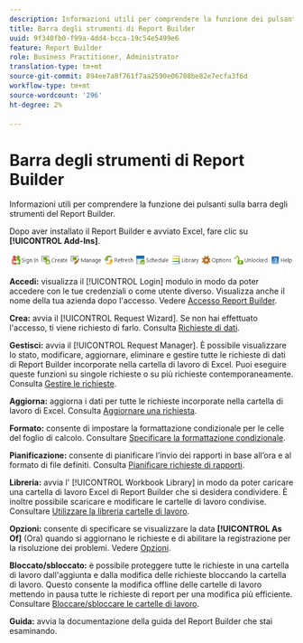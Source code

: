```yaml
---
description: Informazioni utili per comprendere la funzione dei pulsanti sulla barra degli strumenti del Report Builder.
title: Barra degli strumenti di Report Builder
uuid: 9f340fb0-f99a-4dd4-bcca-19c54e5499e6
feature: Report Builder
role: Business Practitioner, Administrator
translation-type: tm+mt
source-git-commit: 894ee7a8f761f7aa2590e06708be82e7ecfa3f6d
workflow-type: tm+mt
source-wordcount: '296'
ht-degree: 2%

---
```



# Barra degli strumenti di Report Builder

Informazioni utili per comprendere la funzione dei pulsanti sulla barra degli strumenti del Report Builder.

Dopo aver installato il Report Builder e avviato Excel, fare clic su **[!UICONTROL Add-Ins]**.

![](assets/report_builder_toolbar.png)

**Accedi:** visualizza il  [!UICONTROL Login] modulo in modo da poter accedere con le tue credenziali o come utente diverso. Visualizza anche il nome della tua azienda dopo l&#39;accesso. Vedere [Accesso Report Builder](/help/analyze/report-builder/setup/login.md).

**Crea:** avvia il  [!UICONTROL Request Wizard]. Se non hai effettuato l&#39;accesso, ti viene richiesto di farlo. Consulta [Richieste di dati](/help/analyze/report-builder/data-requests/data-requests.md).

**Gestisci:** avvia il  [!UICONTROL Request Manager]. È possibile visualizzare lo stato, modificare, aggiornare, eliminare e gestire tutte le richieste di dati di Report Builder incorporate nella cartella di lavoro di Excel. Puoi eseguire queste funzioni su singole richieste o su più richieste contemporaneamente. Consulta [Gestire le richieste](/help/analyze/report-builder/manage-requests/r-arb-manage-requests.md).

**Aggiorna:** aggiorna i dati per tutte le richieste incorporate nella cartella di lavoro di Excel. Consulta [Aggiornare una richiesta](/help/analyze/report-builder/manage-requests/t-refresh-a-request.md).

**Formato:** consente di impostare la formattazione condizionale per le celle del foglio di calcolo. Consultare [Specificare la formattazione condizionale](/help/analyze/report-builder/manage-requests/specify-conditional-formatting.md).

**Pianificazione:** consente di pianificare l’invio dei rapporti in base all’ora e al formato di file definiti. Consulta [Pianificare richieste di rapporti](/help/analyze/report-builder/schedule-report-requests.md).

**Libreria:** avvia l&#39; [!UICONTROL Workbook Library] in modo da poter caricare una cartella di lavoro Excel di Report Builder che si desidera condividere. È inoltre possibile scaricare e modificare le cartelle di lavoro condivise. Consultare [Utilizzare la libreria cartelle di lavoro](/help/analyze/report-builder/workbook-library/t-upload-a-workbook.md).

**Opzioni:** consente di specificare se visualizzare la data  **[!UICONTROL As Of]** (Ora) quando si aggiornano le richieste e di abilitare la registrazione per la risoluzione dei problemi. Vedere [Opzioni](/help/analyze/report-builder/options.md).

**Bloccato/sbloccato:** è possibile proteggere tutte le richieste in una cartella di lavoro dall&#39;aggiunta e dalla modifica delle richieste bloccando la cartella di lavoro. Questo consente la modifica offline delle cartelle di lavoro mettendo in pausa tutte le richieste di report per una modifica più efficiente. Consultare [Bloccare/sbloccare le cartelle di lavoro](/help/analyze/report-builder/workbook-library/protect-wb.md).

**Guida:** avvia la documentazione della guida del Report Builder che stai esaminando.
